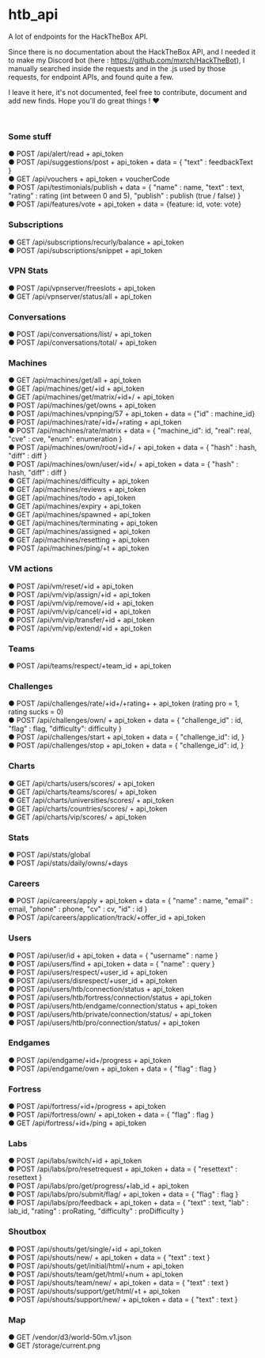 # htb_api
A lot of endpoints for the HackTheBox API.

Since there is no documentation about the HackTheBox API, and I needed it to make my Discord bot (here : https://github.com/mxrch/HackTheBot), I manually searched inside the requests and in the .js used by those requests, for endpoint APIs, and found quite a few.

I leave it here, it's not documented, feel free to contribute, document and add new finds.
Hope you'll do great things ! ❤

<br>


### Some stuff
● POST /api/alert/read + api_token\
● POST /api/suggestions/post + api_token + data = { "text" : feedbackText }\
● GET /api/vouchers + api_token + voucherCode\
● POST /api/testimonials/publish + data = { "name" : name, "text" : text, "rating" : rating (int between 0 and 5), "publish" : publish (true / false) }\
● POST /api/features/vote + api_token + data = {feature: id, vote: vote}

### Subscriptions
● GET /api/subscriptions/recurly/balance + api_token\
● POST /api/subscriptions/snippet + api_token

### VPN Stats
● POST /api/vpnserver/freeslots + api_token\
● GET /api/vpnserver/status/all + api_token

### Conversations
● POST /api/conversations/list/ + api_token\
● POST /api/conversations/total/ + api_token

### Machines
● GET /api/machines/get/all + api_token\
● GET /api/machines/get/+id + api_token\
● GET /api/machines/get/matrix/+id+/ + api_token\
● POST /api/machines/get/owns + api_token\
● POST /api/machines/vpnping/57 + api_token + data = {"id" : machine_id}\
● POST /api/machines/rate/+id+/+rating + api_token\
● POST /api/machines/rate/matrix + data = { "machine_id": id, "real": real, "cve" : cve, "enum": enumeration }\
● POST /api/machines/own/root/+id+/ + api_token + data = { "hash" : hash, "diff" : diff }\
● POST /api/machines/own/user/+id+/ + api_token + data = { "hash" : hash, "diff" : diff }\
● GET /api/machines/difficulty + api_token\
● GET /api/machines/reviews + api_token\
● GET /api/machines/todo + api_token\
● GET /api/machines/expiry + api_token\
● GET /api/machines/spawned + api_token\
● GET /api/machines/terminating + api_token\
● GET /api/machines/assigned + api_token\
● GET /api/machines/resetting + api_token\
● POST /api/machines/ping/+t + api_token

### VM actions
● POST /api/vm/reset/+id + api_token\
● POST /api/vm/vip/assign/+id + api_token\
● POST /api/vm/vip/remove/+id + api_token\
● POST /api/vm/vip/cancel/+id + api_token\
● POST /api/vm/vip/transfer/+id + api_token\
● POST /api/vm/vip/extend/+id + api_token

### Teams
● POST /api/teams/respect/+team_id + api_token

### Challenges
● POST /api/challenges/rate/+id+/+rating+ + api_token (rating pro = 1, rating sucks = 0)\
● POST /api/challenges/own/ + api_token + data = { "challenge_id" : id, "flag" : flag, "difficulty": difficulty }\
● POST /api/challenges/start + api_token + data = { "challenge_id": id, }\
● POST /api/challenges/stop + api_token + data = { "challenge_id": id, }

### Charts
● GET /api/charts/users/scores/ + api_token\
● GET /api/charts/teams/scores/ + api_token\
● GET /api/charts/universities/scores/ + api_token\
● GET /api/charts/countries/scores/ + api_token\
● GET /api/charts/vip/scores/ + api_token

### Stats
● POST /api/stats/global\
● POST /api/stats/daily/owns/+days

### Careers
● POST /api/careers/apply + api_token + data = { "name" : name, "email" : email, "phone" : phone, "cv" : cv, "id" : id }\
● POST /api/careers/application/track/+offer_id + api_token

### Users
● POST /api/user/id + api_token + data = { "username" : name }\
● POST /api/users/find + api_token + data = { "name" : query }\
● POST /api/users/respect/+user_id + api_token\
● POST /api/users/disrespect/+user_id + api_token\
● POST /api/users/htb/connection/status + api_token\
● POST /api/users/htb/fortress/connection/status + api_token\
● POST /api/users/htb/endgame/connection/status + api_token\
● POST /api/users/htb/private/connection/status/ + api_token\
● POST /api/users/htb/pro/connection/status/ + api_token

### Endgames
● POST /api/endgame/+id+/progress + api_token\
● POST /api/endgame/own + api_token + data = { "flag" : flag }

### Fortress
● POST /api/fortress/+id+/progress + api_token\
● POST /api/fortress/own/ + api_token + data = { "flag" : flag }\
● GET /api/fortress/+id+/ping + api_token

### Labs
● POST /api/labs/switch/+id + api_token\
● POST /api/labs/pro/resetrequest + api_token + data = { "resettext" : resettext }\
● POST /api/labs/pro/get/progress/+lab_id + api_token\
● POST /api/labs/pro/submit/flag/ + api_token + data = { "flag" : flag }\
● POST /api/labs/pro/feedback + api_token + data = { "text" : text, "lab" : lab_id, "rating" : proRating, "difficulty" : proDifficulty }

### Shoutbox
● POST /api/shouts/get/single/+id + api_token\
● POST /api/shouts/new/ + api_token + data = { "text" : text }\
● POST /api/shouts/get/initial/html/+num + api_token\
● POST /api/shouts/team/get/html/+num + api_token\
● POST /api/shouts/team/new/ + api_token + data = { "text" : text }\
● POST /api/shouts/support/get/html/+t + api_token\
● POST /api/shouts/support/new/ + api_token + data = { "text" : text }

### Map
● GET /vendor/d3/world-50m.v1.json\
● GET /storage/current.png
